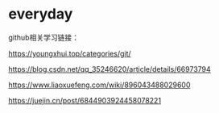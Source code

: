 # everyday


github相关学习链接：

https://youngxhui.top/categories/git/

https://blog.csdn.net/qq_35246620/article/details/66973794

https://www.liaoxuefeng.com/wiki/896043488029600

https://juejin.cn/post/6844903924458078221
